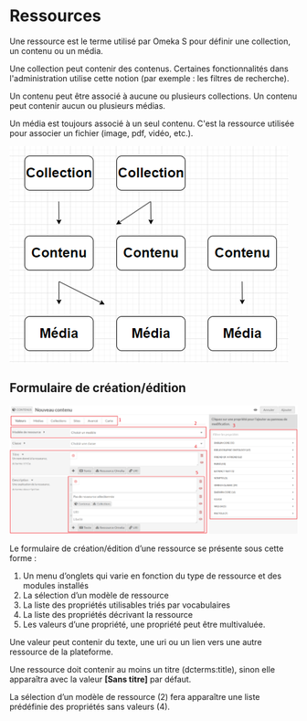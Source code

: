 # Ressources

Une ressource est le terme utilisé par Omeka S pour définir une collection, un contenu ou un média.

Une collection peut contenir des contenus. Certaines fonctionnalités dans l'administration utilise cette notion (par exemple : les filtres de recherche).

Un contenu peut être associé à aucune ou plusieurs collections.
Un contenu peut contenir aucun ou plusieurs médias.

Un média est toujours associé à un seul contenu. C'est la ressource utilisée pour associer un fichier (image, pdf, vidéo, etc.).

![Relation entre les ressources](assets/relations-ressources.png)

## Formulaire de création/édition

![Formulaire d'une ressource](assets/formulaire-ressource.png)

Le formulaire de création/édition d’une ressource se présente sous cette
forme :
1. Un menu d’onglets qui varie en fonction du type de ressource et des modules installés
2. La sélection d’un modèle de ressource
3. La liste des propriétés utilisables triés par vocabulaires
4. La liste des propriétés décrivant la ressource
5. Les valeurs d’une propriété, une propriété peut être multivaluée.

Une valeur peut contenir du texte, une uri ou un lien vers une autre
ressource de la plateforme.

Une ressource doit contenir au moins un titre (dcterms:title), sinon elle
apparaîtra avec la valeur **[Sans titre]** par défaut.

La sélection d’un modèle de ressource (2) fera apparaître une liste prédéfinie des propriétés sans valeurs (4).